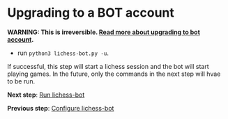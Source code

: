 # Upgrading to a BOT account
**WARNING: This is irreversible. [Read more about upgrading to bot account](https://lichess.org/api#operation/botAccountUpgrade).**
- run `python3 lichess-bot.py -u`.

If successful, this step will start a lichess session and the bot will start playing games. In the future, only the commands in the next step will hvae to be run.

**Next step**: [Run lichess-bot](https://github.com/lichess-bot-devs/lichess-bot/wiki/How-to-Run-lichess%E2%80%90bot)

**Previous step**: [Configure lichess-bot](https://github.com/lichess-bot-devs/lichess-bot/wiki/Configure-lichess-bot)
